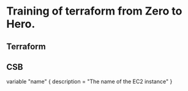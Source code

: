 # Training of terraform from Zero to Hero.

## Terraform
## CSB

variable "name" {
description = "The name of the EC2 instance"
}